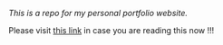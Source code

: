 *This is a repo for my personal portfolio website.*

Please visit [this link](https://poudelmohit.github.io/) in case you are reading this now !!!
